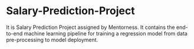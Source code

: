 # Salary-Prediction-Project
It is Salary Prediction Project assigned by Mentorness. It contains the end-to-end machine learning pipeline for training a regression model from data pre-processing to model deployment.
